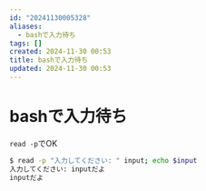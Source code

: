 ```yaml
---
id: "20241130005328"
aliases:
  - bashで入力待ち
tags: []
created: 2024-11-30 00:53
title: bashで入力待ち
updated: 2024-11-30 00:53
---
```


# bashで入力待ち

`read -p`でOK

```bash
$ read -p "入力してください: " input; echo $input
入力してください: inputだよ
inputだよ
```
